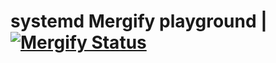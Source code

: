 # systemd Mergify playground | [![Mergify Status][mergify-status]][mergify]

[mergify]: https://mergify.io
[mergify-status]: https://img.shields.io/endpoint.svg?url=https://gh.mergify.io/badges/redhat-plumbers/systemd-mergify-playground&style=flat
